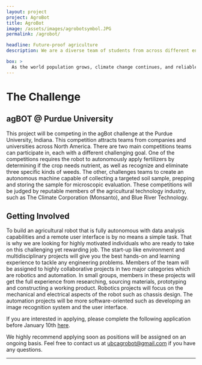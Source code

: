 ```yaml
---
layout: project
project: AgroBot
title: AgroBot
image: /assets/images/agrobotsymbol.JPG
permalink: /agrobot/

headline: Future-proof agriculture
description: We are a diverse team of students from across different engineering disciplines. With a shared passion for innovation and technology, we hope to contribute to the future of agriculture, in transitioning from human labour to full automation.

box: >
  As the world population grows, climate change continues, and reliable human labour becomes increasingly expensive, we must find more efficient and sustainable ways to grow food. The UBC AgroBot team will be building a fully autonomous robot capable of analyzing its environment and performing targeted farming tasks to minimize the amount of chemicals used and disruptions in the soil. We hope to raise interest in modern agriculture and its possibility for application of advanced robotics, machine learning, image recognition, artificial intelligence and much more. This project will be competing in the agBot challenge at Purdue University.
---
```


# The Challenge

## agBOT @ Purdue University
This project will be competing in the agBot challenge at the Purdue University, Indiana. This competition attracts teams from companies and universities across North America. There are two main competitions teams can participate in, each with a different challenging goal. One of the competitions requires the robot to autonomously apply fertilizers by determining if the crop needs nutrient, as well as recognize and eliminate three specific kinds of weeds. The other, challenges teams to create an autonomous machine capable of collecting a targeted soil sample, prepping and storing the sample for microscopic evaluation. These competitions will be judged by reputable members of the agricultural technology industry, such as The Climate Corporation (Monsanto), and Blue River Technology.

## Getting Involved
To build an agricultural robot that is fully autonomous with data analysis capabilities and a remote user interface is by no means a simple task. That is why we are looking for highly motivated individuals who are ready to take on this challenging yet rewarding job. The start-up like environment and multidisciplinary projects will give you the best hands-on and learning experience to tackle any engineering problems. Members of the team will be assigned to highly collaborative projects in two major categories which are robotics and automation. In small groups, members in these projects will get the full experience from researching, sourcing materials, prototyping and constructing a working product. Robotics projects will focus on the mechanical and electrical aspects of the robot such as chassis design. The automation projects will be more software-oriented such as developing an image recognition system and the user interface.


If you are interested in applying, please complete the following application before January 10th [here](https://ubc.ca1.qualtrics.com/jfe/form/SV_5BDOYaSDWVUm1kV).

We highly recommend applying soon as positions will be assigned on an ongoing basis. Feel free to contact us at ubcagrobot@gmail.com if you have any questions.

---